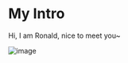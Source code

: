 # My Intro

Hi, I am Ronald, nice to meet you~

![image](https://github.com/user-attachments/assets/f63ae4a3-1584-469d-8d74-b3dae059b7ab)



